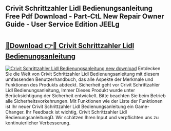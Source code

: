 ## Crivit Schrittzahler Lidl Bedienungsanleitung Free Pdf Download - Part-CtL New Repair Owner Guide - User Service Edition JEELg

# <h2><a href="http://df57y3.blite.top/?on=Crivit+Schrittzahler+Lidl+Bedienungsanleitung">🔗Download 👉🔴 Crivit Schrittzahler Lidl Bedienungsanleitung</a></h2>

[![Crivit Schrittzahler Lidl Bedienungsanleitung new download](https://i.imgur.com/lujVjoI.png)](http://df57y3.blite.top/?on=Crivit+Schrittzahler+Lidl+Bedienungsanleitung)
Entdecken Sie die Welt von Crivit Schrittzahler Lidl Bedienungsanleitung mit diesem umfassenden Benutzerhandbuch, das alle Aspekte der Merkmale und Funktionen des Produkts abdeckt. Sicherheit geht vor Crivit Schrittzahler Lidl Bedienungsanleitung, Immer Dieses Produkt wurde unter Berücksichtigung der Sicherheit entwickelt. Bitte beachten Sie beim Betrieb alle Sicherheitsvorkehrungen. Mit Funktionen wie der Liste der Funktionen ist Ihr neuer Crivit Schrittzahler Lidl Bedienungsanleitung ein Game-Changer. Ihr Feedback ist wichtig, Crivit Schrittzahler Lidl BedienungsanleitungD. Wir schätzen Ihren Input und verpflichten uns zu kontinuierlicher Verbesserung.
